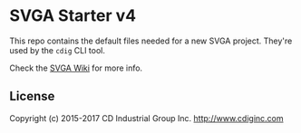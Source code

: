 # SVGA Starter v4
This repo contains the default files needed for a new SVGA project.
They're used by the `cdig` CLI tool.

Check the [SVGA Wiki](https://github.com/cdig/svga/wiki) for more info.

## License
Copyright (c) 2015-2017 CD Industrial Group Inc. http://www.cdiginc.com
